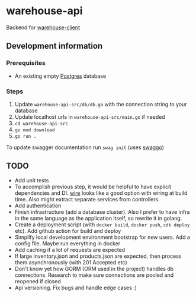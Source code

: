 # warehouse-api

Backend for [warehouse-client](https://github.com/tolikcode/warehouse-client.git)

## Development information

### Prerequisites
- An existing empty [Postgres](https://www.postgresql.org/) database

### Steps
 1. Update `warehouse-api-src/db/db.go` with the connection string to your database
 2. Update localhost urls in `warehouse-api-src/main.go` if needed
 2. `cd warehouse-api-src`
 3. `go mod download`
 4. `go run .`

 To update swagger documentation run `swag init` (uses [swaggo](https://github.com/swaggo/swag))


 ## TODO
 - Add unit tests
 - To accomplish previous step, it would be helpful to have explicit dependencies and DI. [wire](https://github.com/google/wire) looks like a good option with wiring at build time. Also might extract separate services from controllers.
 - Add authentication
 - Finish infrastructure (add a database cluster). Also I prefer to have infra in the same language as the application itself, so rewrite it in golang.
 - Create a deployment script (with `docker build`, `docker push`, `cdk deploy` etc). Add github action for build and deploy
 - Simplify local development environment bootstrap for new users. Add a config file. Maybe run everything in docker
 - Add caching if a lot of requests are expected
 - If large inventory.json and products.json are expected, then process them asynchronously (with 201 Accepted etc)
 - Don't know yet how GORM (ORM used in the project) handles db connections. Research to make sure connections are pooled and reopened if closed
 - Api versioning. Fix bugs and handle edge cases :) 
 

